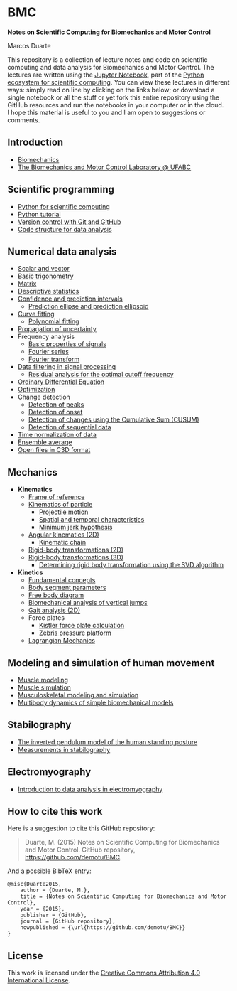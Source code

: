 BMC
===

**Notes on Scientific Computing for Biomechanics and Motor Control**

Marcos Duarte

This repository is a collection of lecture notes and code on scientific computing and data analysis for Biomechanics and Motor Control. The lectures are written using the [Jupyter Notebook](http://jupyter.org/), part of the [Python ecosystem for scientific computing]( http://scipy.org/). You can view these lectures in different ways: simply read on line by clicking on the links below; or download a single notebook or all the stuff or yet fork this entire repository using the GitHub resources and run the notebooks in your computer or in the cloud.  
I hope this material is useful to you and I am open to suggestions or comments. 

Introduction
------------
- [Biomechanics](http://nbviewer.jupyter.org/github/demotu/BMC/blob/master/notebooks/Biomechanics.ipynb)
- [The Biomechanics and Motor Control Laboratory @ UFABC](http://nbviewer.jupyter.org/github/demotu/BMC/blob/master/notebooks/BMClab.ipynb)

Scientific programming
----------------------
- [Python for scientific computing](http://nbviewer.jupyter.org/github/demotu/BMC/blob/master/notebooks/PythonForScientificComputing.ipynb)  
- [Python tutorial](http://nbviewer.jupyter.org/github/demotu/BMC/blob/master/notebooks/PythonTutorial.ipynb)
- [Version control with Git and GitHub](http://nbviewer.jupyter.org/github/demotu/BMC/blob/master/notebooks/VersionControlGitGitHub.ipynb)
- [Code structure for data analysis](http://nbviewer.jupyter.org/github/demotu/BMC/blob/master/notebooks/CodeStructure.ipynb)

Numerical data analysis
-----------------------
- [Scalar and vector](http://nbviewer.jupyter.org/github/demotu/BMC/blob/master/notebooks/ScalarVector.ipynb)
- [Basic trigonometry](http://nbviewer.jupyter.org/github/demotu/BMC/blob/master/notebooks/TrigonometryBasics.ipynb)
- [Matrix](http://nbviewer.jupyter.org/github/demotu/BMC/blob/master/notebooks/Matrix.ipynb)  
- [Descriptive statistics](http://nbviewer.jupyter.org/github/demotu/BMC/blob/master/notebooks/Statistics-Descriptive.ipynb)  
- [Confidence and prediction intervals](http://nbviewer.jupyter.org/github/demotu/BMC/blob/master/notebooks/ConfidencePredictionIntervals.ipynb)
  + [Prediction ellipse and prediction ellipsoid](http://nbviewer.jupyter.org/github/demotu/BMC/blob/master/notebooks/PredictionEllipseEllipsoid.ipynb)
- [Curve fitting](http://nbviewer.jupyter.org/github/demotu/BMC/blob/master/notebooks/CurveFitting.ipynb)
  + [Polynomial fitting](http://nbviewer.jupyter.org/github/demotu/BMC/blob/master/notebooks/PolynomialFitting.ipynb)
- [Propagation of uncertainty](http://nbviewer.jupyter.org/github/demotu/BMC/blob/master/notebooks/Propagation%20of%20uncertainty.ipynb)
- Frequency analysis  
  + [Basic properties of signals](http://nbviewer.jupyter.org/github/demotu/BMC/blob/master/notebooks/SignalBasicProperties.ipynb)
  + [Fourier series](http://nbviewer.jupyter.org/github/demotu/BMC/blob/master/notebooks/FourierSeries.ipynb)
  + [Fourier transform](http://nbviewer.jupyter.org/github/demotu/BMC/blob/master/notebooks/FourierTransform.ipynb)
- [Data filtering in signal processing](http://nbviewer.jupyter.org/github/demotu/BMC/blob/master/notebooks/DataFiltering.ipynb)
  + [Residual analysis for the optimal cutoff frequency](http://nbviewer.jupyter.org/github/demotu/BMC/blob/master/notebooks/ResidualAnalysis.ipynb)  
- [Ordinary Differential Equation](http://nbviewer.jupyter.org/github/demotu/BMC/blob/master/notebooks/OrdinaryDifferentialEquation.ipynb)  
- [Optimization](http://nbviewer.jupyter.org/github/demotu/BMC/blob/master/notebooks/Optimization.ipynb)  
- Change detection  
  + [Detection of peaks](http://nbviewer.jupyter.org/github/demotu/BMC/blob/master/notebooks/DetectPeaks.ipynb) 
  + [Detection of onset](http://nbviewer.jupyter.org/github/demotu/BMC/blob/master/notebooks/DetectOnset.ipynb)  
  + [Detection of changes using the Cumulative Sum (CUSUM)](http://nbviewer.jupyter.org/github/demotu/BMC/blob/master/notebooks/DetectCUSUM.ipynb)
  + [Detection of sequential data](http://nbviewer.jupyter.org/github/demotu/BMC/blob/master/notebooks/detect_seq.ipynb)
- [Time normalization of data](http://nbviewer.jupyter.org/github/demotu/BMC/blob/master/notebooks/TimeNormalization.ipynb) 
- [Ensemble average](http://nbviewer.jupyter.org/github/demotu/BMC/blob/master/notebooks/EnsembleAverage.ipynb)
- [Open files in C3D format](http://nbviewer.jupyter.org/github/demotu/BMC/blob/master/notebooks/OpenC3Dfile.ipynb)

Mechanics
---------
- **Kinematics**
  + [Frame of reference](http://nbviewer.jupyter.org/github/demotu/BMC/blob/master/notebooks/ReferenceFrame.ipynb)
  + [Kinematics of particle](http://nbviewer.jupyter.org/github/demotu/BMC/blob/master/notebooks/KinematicsParticle.ipynb)   
    - [Projectile motion](http://nbviewer.jupyter.org/github/demotu/BMC/blob/master/notebooks/ProjectileMotion.ipynb) 
    - [Spatial and temporal characteristics](http://nbviewer.jupyter.org/github/demotu/BMC/blob/master/notebooks/SpatialTemporalCharacteristcs.ipynb)  
    - [Minimum jerk hypothesis](http://nbviewer.jupyter.org/github/demotu/BMC/blob/master/notebooks/MinimumJerkHypothesis.ipynb)  
  + [Angular kinematics (2D)](http://nbviewer.jupyter.org/github/demotu/BMC/blob/master/notebooks/KinematicsAngular2D.ipynb)  
    - [Kinematic chain](http://nbviewer.jupyter.org/github/demotu/BMC/blob/master/notebooks/KinematicChain.ipynb) 
  + [Rigid-body transformations (2D)](http://nbviewer.jupyter.org/github/demotu/BMC/blob/master/notebooks/Transformation2D.ipynb)   
  + [Rigid-body transformations (3D)](http://nbviewer.jupyter.org/github/demotu/BMC/blob/master/notebooks/Transformation3D.ipynb)
    - [Determining rigid body transformation using the SVD algorithm](http://nbviewer.jupyter.org/github/demotu/BMC/blob/master/notebooks/SVDalgorithm.ipynb)
- **Kinetics**
  + [Fundamental concepts](http://nbviewer.jupyter.org/github/demotu/BMC/blob/master/notebooks/KineticsFundamentalConcepts.ipynb)
  + [Body segment parameters](http://nbviewer.jupyter.org/github/demotu/BMC/blob/master/notebooks/BodySegmentParameters.ipynb)
  + [Free body diagram](http://nbviewer.jupyter.org/github/demotu/BMC/blob/master/notebooks/FreeBodyDiagram.ipynb)
  + [Biomechanical analysis of vertical jumps](http://nbviewer.jupyter.org/github/demotu/BMC/blob/master/notebooks/VerticalJump.ipynb)
  + [Gait analysis (2D)](http://nbviewer.jupyter.org/github/demotu/BMC/blob/master/notebooks/GaitAnalysis2D.ipynb)
  + Force plates
    - [Kistler force plate calculation](http://nbviewer.jupyter.org/github/demotu/BMC/blob/master/notebooks/KistlerForcePlateCalculation.ipynb)
    - [Zebris pressure platform](http://nbviewer.jupyter.org/github/demotu/BMC/blob/master/notebooks/ReadZebrisPressurePlatformASCIIfiles.ipynb)  
  + [Lagrangian Mechanics](http://nbviewer.jupyter.org/github/demotu/BMC/blob/master/notebooks/lagrangian_mechanics.ipynb)  

Modeling and simulation of human movement
-----------------------------------------
- [Muscle modeling](http://nbviewer.jupyter.org/github/demotu/BMC/blob/master/notebooks/MuscleModeling.ipynb)  
- [Muscle simulation](http://nbviewer.jupyter.org/github/demotu/BMC/blob/master/notebooks/MuscleSimulation.ipynb)  
- [Musculoskeletal modeling and simulation](http://nbviewer.jupyter.org/github/demotu/BMC/blob/master/notebooks/MusculoskeletaModelingSimulation.ipynb)
- [Multibody dynamics of simple biomechanical models](http://nbviewer.jupyter.org/github/demotu/BMC/blob/master/notebooks/MultibodyDynamics.ipynb)

Stabilography
-------------
- [The inverted pendulum model of the human standing posture](http://nbviewer.jupyter.org/github/demotu/BMC/blob/master/notebooks/IP_Model.ipynb)
- [Measurements in stabilography](http://nbviewer.jupyter.org/github/demotu/BMC/blob/master/notebooks/Stabilography.ipynb)

Electromyography
---------------
- [Introduction to data analysis in electromyography](http://nbviewer.jupyter.org/github/demotu/BMC/blob/master/notebooks/Electromyography.ipynb)

How to cite this work
---------------------

Here is a suggestion to cite this GitHub repository:

> Duarte, M. (2015) Notes on Scientific Computing for Biomechanics and Motor Control. GitHub repository, https://github.com/demotu/BMC.

And a possible BibTeX entry:
```
@misc{Duarte2015,  
    author = {Duarte, M.},  
    title = {Notes on Scientific Computing for Biomechanics and Motor Control},  
    year = {2015},  
    publisher = {GitHub},  
    journal = {GitHub repository},  
    howpublished = {\url{https://github.com/demotu/BMC}}  
}  
```
License
-------
This work is licensed under the [Creative Commons Attribution 4.0 International License](http://creativecommons.org/licenses/by/4.0/).

